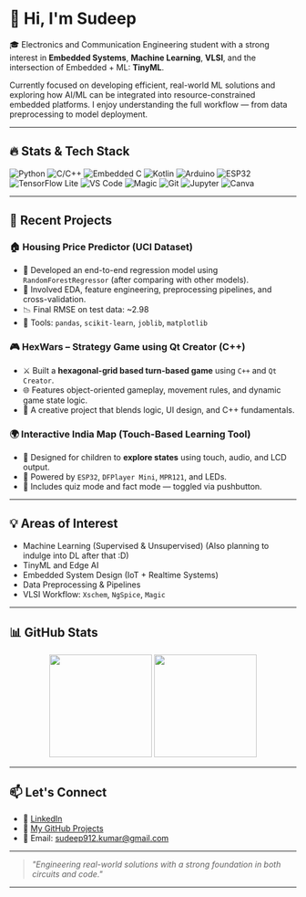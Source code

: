 # 👋 Hi, I'm Sudeep

🎓 Electronics and Communication Engineering student with a strong interest in **Embedded Systems**, **Machine Learning**, **VLSI**, and the intersection of Embedded + ML: **TinyML**.

Currently focused on developing efficient, real-world ML solutions and exploring how AI/ML can be integrated into resource-constrained embedded platforms. I enjoy understanding the full workflow — from data preprocessing to model deployment.

---

## 🔥 Stats & Tech Stack

![Python](https://img.shields.io/badge/-Python-333?style=flat&logo=python)
![C/C++](https://img.shields.io/badge/-C/C++-00599C?style=flat&logo=c)
![Embedded C](https://img.shields.io/badge/-EmbeddedC-4B8BBE?style=flat)
![Kotlin](https://img.shields.io/badge/-Kotlin-7F52FF?style=flat&logo=kotlin)
![Arduino](https://img.shields.io/badge/-Arduino-00979D?style=flat&logo=arduino)
![ESP32](https://img.shields.io/badge/-ESP32-black?style=flat&logo=espressif)
![TensorFlow Lite](https://img.shields.io/badge/-TensorFlowLite-FF6F00?style=flat&logo=tensorflow)
![VS Code](https://img.shields.io/badge/-VS%20Code-007ACC?style=flat&logo=visual-studio-code)
![Magic](https://img.shields.io/badge/-Magic-VLSI-orange?style=flat)
![Git](https://img.shields.io/badge/-Git-F05032?style=flat&logo=git)
![Jupyter](https://img.shields.io/badge/-Jupyter-F37626?style=flat&logo=jupyter)
![Canva](https://img.shields.io/badge/-Canva-00C4CC?style=flat&logo=canva)

---

## 📂 Recent Projects

### 🏠 Housing Price Predictor (UCI Dataset)
- 📌 Developed an end-to-end regression model using `RandomForestRegressor` (after comparing with other models).
- 🚀 Involved EDA, feature engineering, preprocessing pipelines, and cross-validation.
- 📉 Final RMSE on test data: ~2.98
- 🧠 Tools: `pandas`, `scikit-learn`, `joblib`, `matplotlib`

### 🎮 HexWars – Strategy Game using Qt Creator (C++)
- ⚔️ Built a **hexagonal-grid based turn-based game** using `C++` and `Qt Creator`.
- 🌐 Features object-oriented gameplay, movement rules, and dynamic game state logic.
- 🎨 A creative project that blends logic, UI design, and C++ fundamentals.

### 🌍 Interactive India Map (Touch-Based Learning Tool)
- 🧒 Designed for children to **explore states** using touch, audio, and LCD output.
- 🔌 Powered by `ESP32`, `DFPlayer Mini`, `MPR121`, and LEDs.
- 🧠 Includes quiz mode and fact mode — toggled via pushbutton.

---

## 💡 Areas of Interest

- Machine Learning (Supervised & Unsupervised) (Also planning to indulge into DL after that :D)
- TinyML and Edge AI  
- Embedded System Design (IoT + Realtime Systems)  
- Data Preprocessing & Pipelines  
- VLSI Workflow: `Xschem`, `NgSpice`, `Magic`

---

## 📊 GitHub Stats

<p align="center">
  <img src="https://github-readme-stats.vercel.app/api?username=SuDeEpKuMaR912&show_icons=true&theme=tokyonight" height="180">
  <img src="https://github-readme-stats.vercel.app/api/top-langs/?username=SuDeEpKuMaR912&layout=compact&theme=tokyonight" height="180">
</p>

---

## 📫 Let's Connect

- 💼 [LinkedIn](https://www.linkedin.com/in/sudeep-kumar-a9767028a)
- 🧪 [My GitHub Projects](https://github.com/SuDeEpKuMaR912)
- 📧 Email: sudeep912.kumar@gmail.com

---

> *"Engineering real-world solutions with a strong foundation in both circuits and code."*

---




